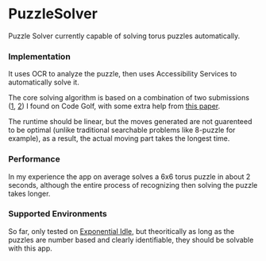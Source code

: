 # PuzzleSolver
Puzzle Solver currently capable of solving torus puzzles automatically.


### Implementation
It uses OCR to analyze the puzzle, then uses Accessibility Services to automatically solve it. 

The core solving algorithm is based on a combination of two submissions ([1](https://codegolf.stackexchange.com/a/172907/98567), [2](https://codegolf.stackexchange.com/a/172852/98567)) I found on Code Golf, with some extra help from [this paper](https://www.mdpi.com/1999-4893/5/1/18).

The runtime should be linear, but the moves generated are not guarenteed to be optimal (unlike traditional searchable problems like 8-puzzle for example), as a result, the actual moving part takes the longest time. 

### Performance
In my experience the app on average solves a 6x6 torus puzzle in about 2 seconds, although the entire process of recognizing then solving the puzzle takes longer.

### Supported Environments
So far, only tested on [Exponential Idle](https://play.google.com/store/apps/details?id=com.conicgames.exponentialidle), but theoritically as long as the puzzles are number based and clearly identifiable, they should be solvable with this app.
